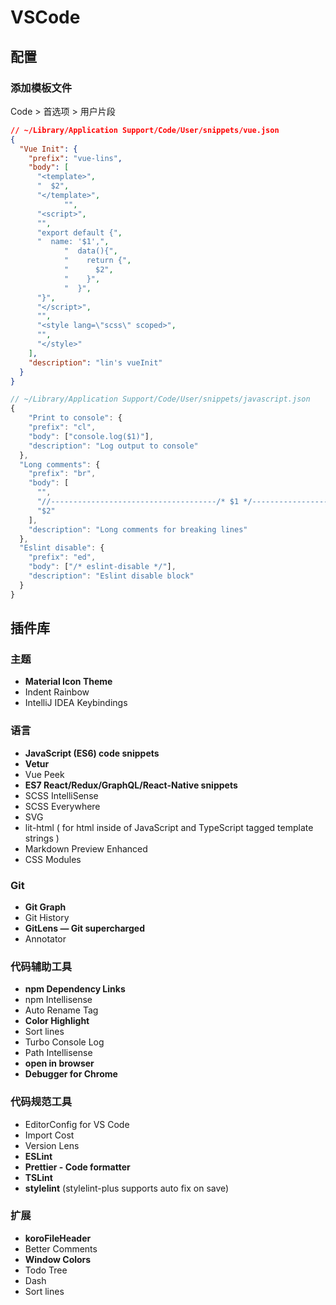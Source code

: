 # VSCode

## 配置

### 添加模板文件

Code > 首选项 > 用户片段

```json
// ~/Library/Application Support/Code/User/snippets/vue.json
{
  "Vue Init": {
    "prefix": "vue-lins",
    "body": [
      "<template>",
      "  $2",
      "</template>",
            "",
      "<script>",
      "",
      "export default {",
      "  name: '$1',",
            "  data(){",
            "    return {",
            "      $2",
            "    }",
            "  }",
      "}",
      "</script>",
      "",
      "<style lang=\"scss\" scoped>",
      "",
      "</style>"
    ],
    "description": "lin's vueInit"
  }
}
```

```js
// ~/Library/Application Support/Code/User/snippets/javascript.json
{
    "Print to console": {
    "prefix": "cl",
    "body": ["console.log($1)"],
    "description": "Log output to console"
  },
  "Long comments": {
    "prefix": "br",
    "body": [
      "",
      "//-------------------------------------/* $1 */-------------------------------------", 
      "$2"
    ],
    "description": "Long comments for breaking lines"
  },
  "Eslint disable": {
    "prefix": "ed",
    "body": ["/* eslint-disable */"],
    "description": "Eslint disable block"
  }
}
```

## 插件库

### 主题

- **Material Icon Theme**
- Indent Rainbow
- IntelliJ IDEA Keybindings

### 语言

- **JavaScript (ES6) code snippets**
- **Vetur**
- Vue Peek
- **ES7 React/Redux/GraphQL/React-Native snippets**
- SCSS IntelliSense
- SCSS Everywhere
- SVG
- lit-html ( for html inside of JavaScript and TypeScript tagged template strings )
- Markdown Preview Enhanced
- CSS Modules

### Git

- **Git Graph**
- Git History
- **GitLens — Git supercharged**
- Annotator

### 代码辅助工具

- **npm Dependency Links**
- npm Intellisense
- Auto Rename Tag
- **Color Highlight**
- Sort lines
- Turbo Console Log
- Path Intellisense
- **open in browser**
- **Debugger for Chrome**

### 代码规范工具

- EditorConfig for VS Code
- Import Cost
- Version Lens
- **ESLint**
- **Prettier - Code formatter**
- **TSLint**
- **stylelint** (stylelint-plus supports auto fix on save)

### 扩展

- **koroFileHeader**
- Better Comments
- **Window Colors**
- Todo Tree
- Dash
- Sort lines
